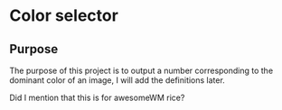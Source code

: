 # Color selector

## Purpose
The purpose of this project is to output a number corresponding to the dominant
color of an image, I will add the definitions later.

Did I mention that this is for awesomeWM rice?
